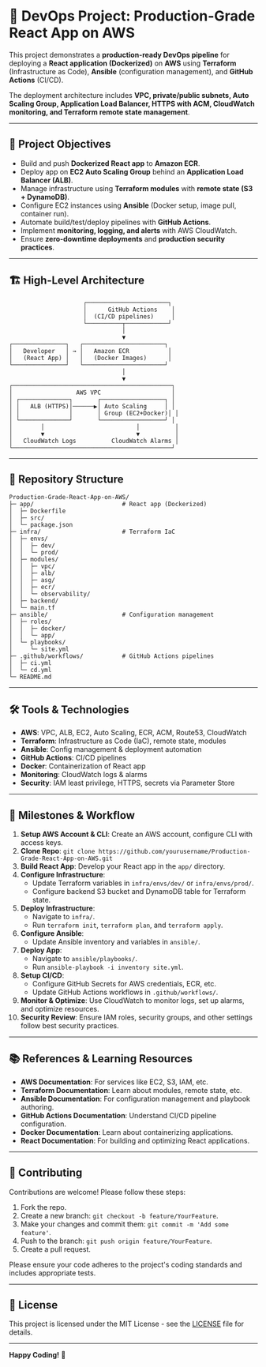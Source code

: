 # 🚀 DevOps Project: Production-Grade React App on AWS

This project demonstrates a **production-ready DevOps pipeline** for deploying a **React application (Dockerized)** on **AWS** using **Terraform** (Infrastructure as Code), **Ansible** (configuration management), and **GitHub Actions** (CI/CD).

The deployment architecture includes **VPC, private/public subnets, Auto Scaling Group, Application Load Balancer, HTTPS with ACM, CloudWatch monitoring, and Terraform remote state management**.

---

## 🎯 Project Objectives

* Build and push **Dockerized React app** to **Amazon ECR**.
* Deploy app on **EC2 Auto Scaling Group** behind an **Application Load Balancer (ALB)**.
* Manage infrastructure using **Terraform modules** with **remote state (S3 + DynamoDB)**.
* Configure EC2 instances using **Ansible** (Docker setup, image pull, container run).
* Automate build/test/deploy pipelines with **GitHub Actions**.
* Implement **monitoring, logging, and alerts** with AWS CloudWatch.
* Ensure **zero-downtime deployments** and **production security practices**.

---

## 🏗️ High-Level Architecture

```
                     ┌───────────────────────┐
                     │      GitHub Actions    │
                     │  (CI/CD pipelines)     │
                     └──────────┬────────────┘
                                │
                                ▼
┌───────────────┐   ┌───────────────────────┐
│   Developer   │ → │   Amazon ECR           │
│   (React App) │   │   (Docker Images)      │
└───────────────┘   └───────────────────────┘
                                │
                                ▼
┌─────────────────────────────────────────────┐
│                  AWS VPC                    │
│ ┌──────────────┐       ┌──────────────────┐ │
│ │   ALB (HTTPS)│──────▶│ Auto Scaling     │ │
│ │              │       │ Group (EC2+Docker)│ │
│ └──────────────┘       └──────────────────┘ │
│        │                          │          │
│        ▼                          ▼          │
│   CloudWatch Logs          CloudWatch Alarms │
└─────────────────────────────────────────────┘
```

---

## 📂 Repository Structure

```
Production-Grade-React-App-on-AWS/
├─ app/                         # React app (Dockerized)
│  ├─ Dockerfile
│  ├─ src/
│  └─ package.json
├─ infra/                       # Terraform IaC
│  ├─ envs/
│  │  ├─ dev/
│  │  └─ prod/
│  ├─ modules/
│  │  ├─ vpc/
│  │  ├─ alb/
│  │  ├─ asg/
│  │  ├─ ecr/
│  │  └─ observability/
│  ├─ backend/
│  └─ main.tf
├─ ansible/                     # Configuration management
│  ├─ roles/
│  │  ├─ docker/
│  │  └─ app/
│  └─ playbooks/
│     └─ site.yml
├─ .github/workflows/           # GitHub Actions pipelines
│  ├─ ci.yml
│  └─ cd.yml
└─ README.md
```

---

## 🛠️ Tools & Technologies

* **AWS**: VPC, ALB, EC2, Auto Scaling, ECR, ACM, Route53, CloudWatch
* **Terraform**: Infrastructure as Code (IaC), remote state, modules
* **Ansible**: Config management & deployment automation
* **GitHub Actions**: CI/CD pipelines
* **Docker**: Containerization of React app
* **Monitoring**: CloudWatch logs & alarms
* **Security**: IAM least privilege, HTTPS, secrets via Parameter Store

---

## 📌 Milestones & Workflow

1. **Setup AWS Account & CLI**: Create an AWS account, configure CLI with access keys.
2. **Clone Repo**: `git clone https://github.com/yourusername/Production-Grade-React-App-on-AWS.git`
3. **Build React App**: Develop your React app in the `app/` directory.
4. **Configure Infrastructure**:
    * Update Terraform variables in `infra/envs/dev/` or `infra/envs/prod/`.
    * Configure backend S3 bucket and DynamoDB table for Terraform state.
5. **Deploy Infrastructure**:
    * Navigate to `infra/`.
    * Run `terraform init`, `terraform plan`, and `terraform apply`.
6. **Configure Ansible**:
    * Update Ansible inventory and variables in `ansible/`.
7. **Deploy App**:
    * Navigate to `ansible/playbooks/`.
    * Run `ansible-playbook -i inventory site.yml`.
8. **Setup CI/CD**:
    * Configure GitHub Secrets for AWS credentials, ECR, etc.
    * Update GitHub Actions workflows in `.github/workflows/`.
9. **Monitor & Optimize**: Use CloudWatch to monitor logs, set up alarms, and optimize resources.
10. **Security Review**: Ensure IAM roles, security groups, and other settings follow best security practices.

---

## 📚 References & Learning Resources

* **AWS Documentation**: For services like EC2, S3, IAM, etc.
* **Terraform Documentation**: Learn about modules, remote state, etc.
* **Ansible Documentation**: For configuration management and playbook authoring.
* **GitHub Actions Documentation**: Understand CI/CD pipeline configuration.
* **Docker Documentation**: Learn about containerizing applications.
* **React Documentation**: For building and optimizing React applications.

---

## 🤝 Contributing

Contributions are welcome! Please follow these steps:

1. Fork the repo.
2. Create a new branch: `git checkout -b feature/YourFeature`.
3. Make your changes and commit them: `git commit -m 'Add some feature'`.
4. Push to the branch: `git push origin feature/YourFeature`.
5. Create a pull request.

Please ensure your code adheres to the project's coding standards and includes appropriate tests.

---

## 📝 License

This project is licensed under the MIT License - see the [LICENSE](LICENSE) file for details.

---

**Happy Coding!** 🚀

